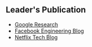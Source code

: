## Leader's Publication
* [Google Research](https://research.google.com/pubs/papers.html) 
* [Facebook Engineering Blog](https://code.facebook.com/posts/)
* [Netflix Tech Blog](http://techblog.netflix.com/)
